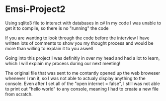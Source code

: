 # Emsi-Project2
Using sqlite3 file to interact with databases in c# In my code I was unable to get it to compile, so there is no "running" the code

If you are wanting to look through the code before the interview I have written lots of comments to show you my thought process and would be more than willing to explain it to you aswell

Going into this project I was definitly in over my head and had a lot to learn, which I will explain my process during our next meeting!

The original file that was sent to me contantly opened up the web broweser whenever I ran it, so I was not able to actualy display anything to the console. Even after I set all of the "open internet = false", I still was not able to print out "hello world" to any console, meaning I had to create a new file from scratch.
